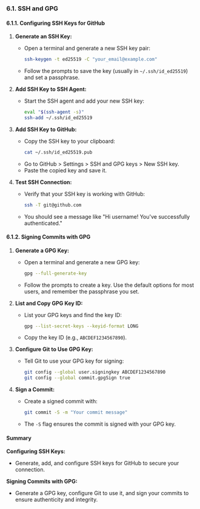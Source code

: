### 6.1. **SSH and GPG**

#### 6.1.1. **Configuring SSH Keys for GitHub**

1. **Generate an SSH Key:**

   - Open a terminal and generate a new SSH key pair:
     ```bash
     ssh-keygen -t ed25519 -C "your_email@example.com"
     ```
   - Follow the prompts to save the key (usually in `~/.ssh/id_ed25519`) and set a passphrase.

2. **Add SSH Key to SSH Agent:**

   - Start the SSH agent and add your new SSH key:
     ```bash
     eval "$(ssh-agent -s)"
     ssh-add ~/.ssh/id_ed25519
     ```

3. **Add SSH Key to GitHub:**

   - Copy the SSH key to your clipboard:
     ```bash
     cat ~/.ssh/id_ed25519.pub
     ```
   - Go to GitHub > Settings > SSH and GPG keys > New SSH key.
   - Paste the copied key and save it.

4. **Test SSH Connection:**
   - Verify that your SSH key is working with GitHub:
     ```bash
     ssh -T git@github.com
     ```
   - You should see a message like "Hi username! You've successfully authenticated."

#### 6.1.2. **Signing Commits with GPG**

1. **Generate a GPG Key:**

   - Open a terminal and generate a new GPG key:
     ```bash
     gpg --full-generate-key
     ```
   - Follow the prompts to create a key. Use the default options for most users, and remember the passphrase you set.

2. **List and Copy GPG Key ID:**

   - List your GPG keys and find the key ID:
     ```bash
     gpg --list-secret-keys --keyid-format LONG
     ```
   - Copy the key ID (e.g., `ABCDEF1234567890`).

3. **Configure Git to Use GPG Key:**

   - Tell Git to use your GPG key for signing:
     ```bash
     git config --global user.signingkey ABCDEF1234567890
     git config --global commit.gpgSign true
     ```

4. **Sign a Commit:**
   - Create a signed commit with:
     ```bash
     git commit -S -m "Your commit message"
     ```
   - The `-S` flag ensures the commit is signed with your GPG key.

#### Summary

**Configuring SSH Keys:**

- Generate, add, and configure SSH keys for GitHub to secure your connection.

**Signing Commits with GPG:**

- Generate a GPG key, configure Git to use it, and sign your commits to ensure authenticity and integrity.
